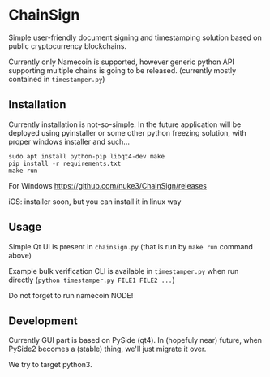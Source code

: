ChainSign
=========
Simple user-friendly document signing and timestamping solution based on public
cryptocurrency blockchains.

Currently only Namecoin is supported, however generic python API supporting
multiple chains is going to be released. (currently mostly contained in
`timestamper.py`)

Installation
------------
Currently installation is not-so-simple. In the future application will be
deployed using pyinstaller or some other python freezing solution, with proper
windows installer and such...

    sudo apt install python-pip libqt4-dev make
    pip install -r requirements.txt
    make run

For Windows
https://github.com/nuke3/ChainSign/releases

iOS: installer soon, but you can install it in linux way 

Usage
-----
Simple Qt UI is present in `chainsign.py` (that is run by `make run` command
above)

Example bulk verification CLI is available in `timestamper.py` when run
directly (`python timestamper.py FILE1 FILE2 ...`)

Do not forget to run namecoin NODE!

Development
-----------
Currently GUI part is based on PySide (qt4). In (hopefuly near) future, when
PySide2 becomes a (stable) thing, we'll just migrate it over.

We try to target python3.

